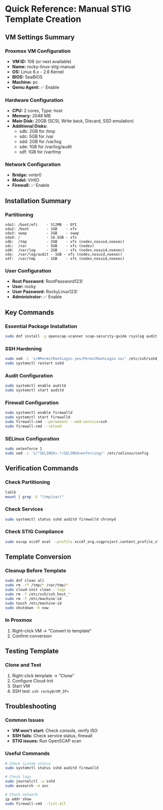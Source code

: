 # Quick Reference: Manual STIG Template Creation

## VM Settings Summary

### Proxmox VM Configuration
- **VM ID:** 108 (or next available)
- **Name:** rocky-linux-stig-manual
- **OS:** Linux 6.x - 2.6 Kernel
- **BIOS:** SeaBIOS
- **Machine:** pc
- **Qemu Agent:** ✅ Enable

### Hardware Configuration
- **CPU:** 2 cores, Type: host
- **Memory:** 2048 MB
- **Main Disk:** 20GB (SCSI, Write back, Discard, SSD emulation)
- **Additional Disks:**
  - sdb: 2GB for /tmp
  - sdc: 5GB for /var
  - sdd: 2GB for /var/log
  - sde: 1GB for /var/log/audit
  - sdf: 1GB for /var/tmp

### Network Configuration
- **Bridge:** vmbr0
- **Model:** VirtIO
- **Firewall:** ✅ Enable

## Installation Summary

### Partitioning
```
sda1: /boot/efi    - 512MB  - EFI
sda2: /boot        - 1GB    - xfs
sda3: swap         - 2GB    - swap
sda4: /            - 16.5GB - xfs
sdb:  /tmp         - 2GB    - xfs (nodev,nosuid,noexec)
sdc:  /var         - 5GB    - xfs (nodev)
sdd:  /var/log     - 2GB    - xfs (nodev,nosuid,noexec)
sde:  /var/log/audit - 1GB - xfs (nodev,nosuid,noexec)
sdf:  /var/tmp     - 1GB    - xfs (nodev,nosuid,noexec)
```

### User Configuration
- **Root Password:** RootPassword123!
- **User:** rocky
- **User Password:** RockyLinux123!
- **Administrator:** ✅ Enable

## Key Commands

### Essential Package Installation
```bash
sudo dnf install -y openscap-scanner scap-security-guide rsyslog audit cloud-init cloud-utils-growpart firewalld chrony dnf-automatic
```

### SSH Hardening
```bash
sudo sed -i 's/#PermitRootLogin yes/PermitRootLogin no/' /etc/ssh/sshd_config
sudo systemctl restart sshd
```

### Audit Configuration
```bash
sudo systemctl enable auditd
sudo systemctl start auditd
```

### Firewall Configuration
```bash
sudo systemctl enable firewalld
sudo systemctl start firewalld
sudo firewall-cmd --permanent --add-service=ssh
sudo firewall-cmd --reload
```

### SELinux Configuration
```bash
sudo setenforce 1
sudo sed -i 's/^SELINUX=.*/SELINUX=enforcing/' /etc/selinux/config
```

## Verification Commands

### Check Partitioning
```bash
lsblk
mount | grep -E "(tmp|var)"
```

### Check Services
```bash
sudo systemctl status sshd auditd firewalld chronyd
```

### Check STIG Compliance
```bash
sudo oscap xccdf eval --profile xccdf_org.ssgproject.content_profile_stig /usr/share/xml/scap/ssg/content/ssg-rocky9-ds.xml
```

## Template Conversion

### Cleanup Before Template
```bash
sudo dnf clean all
sudo rm -rf /tmp/* /var/tmp/*
sudo cloud-init clean --logs
sudo rm -f /etc/ssh/ssh_host_*
sudo rm -f /etc/machine-id
sudo touch /etc/machine-id
sudo shutdown -h now
```

### In Proxmox
1. Right-click VM → "Convert to template"
2. Confirm conversion

## Testing Template

### Clone and Test
1. Right-click template → "Clone"
2. Configure Cloud-Init
3. Start VM
4. SSH test: `ssh rocky@<VM_IP>`

## Troubleshooting

### Common Issues
- **VM won't start:** Check console, verify ISO
- **SSH fails:** Check service status, firewall
- **STIG issues:** Run OpenSCAP scan

### Useful Commands
```bash
# Check system status
sudo systemctl status sshd auditd firewalld

# Check logs
sudo journalctl -u sshd
sudo ausearch -m avc

# Check network
ip addr show
sudo firewall-cmd --list-all
```

